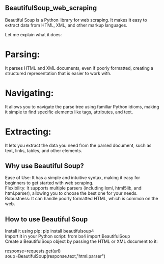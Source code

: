 ## BeautifulSoup_web_scraping

Beautiful Soup is a Python library for web scraping. It makes it easy to extract data from HTML, XML, and other markup languages.

Let me explain what it does:<br/>

# Parsing:
It parses HTML and XML documents, even if poorly formatted, creating a structured representation that is easier to work with.
# Navigating:
It allows you to navigate the parse tree using familiar Python idioms, making it simple to find specific elements like tags, attributes, and text.
# Extracting:
It lets you extract the data you need from the parsed document, such as text, links, tables, and other elements.


## Why use Beautiful Soup?

Ease of Use: It has a simple and intuitive syntax, making it easy for beginners to get started with web scraping.<br/>
Flexibility: It supports multiple parsers (including lxml, html5lib, and html.parser), allowing you to choose the best one for your needs.<br/>
Robustness: It can handle poorly formatted HTML, which is common on the web.

## How to use Beautiful Soup

Install it using pip: pip install beautifulsoup4<br/>
Import it in your Python script: from bs4 import BeautifulSoup<br/>
Create a BeautifulSoup object by passing the HTML or XML document to it:<br/>

response=requests.get(url)<br/>
soup=BeautifulSoup(response.text,"html.parser")
